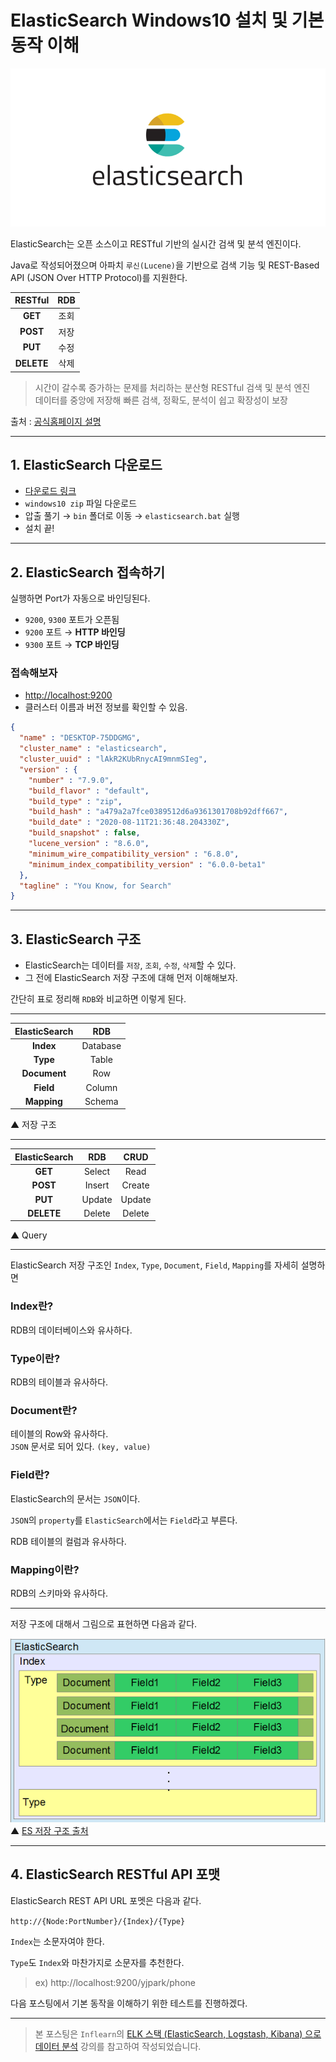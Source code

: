 # ElasticSearch Windows10 설치 및 기본 동작 이해

![img](../.vuepress/public/images/img-es/1.elasticsearchLogo.png)  

ElasticSearch는 오픈 소스이고 RESTful 기반의 실시간 검색 및 분석 엔진이다.

Java로 작성되어졌으며 아파치 `루신(Lucene)`을 기반으로 검색 기능 및 REST-Based API (JSON Over HTTP Protocol)를 지원한다.

|RESTful|RDB|
|:---:|:---:|
|**GET**|조회|
|**POST**|저장|
|**PUT**|수정|
|**DELETE**|삭제|


> 시간이 갈수록 증가하는 문제를 처리하는 분산형 RESTful 검색 및 분석 엔진  
> 데이터를 중앙에 저장해 빠른 검색, 정확도, 분석이 쉽고 확장성이 보장

출처 : [공식홈페이지 설명](https://www.elastic.co/kr/products/elasticsearch)

---

## 1. ElasticSearch 다운로드

- [다운로드 링크](https://www.elastic.co/kr/downloads/elasticsearch)  
- `windows10 zip` 파일 다운로드  
- 압출 풀기 → `bin` 폴더로 이동 → `elasticsearch.bat` 실행  
- 설치 끝!  

---

## 2. ElasticSearch 접속하기

실행하면 Port가 자동으로 바인딩된다.

- `9200`, `9300` 포트가 오픈됨
- `9200` 포트 → **HTTP 바인딩**
- `9300` 포트 → **TCP 바인딩**

### 접속해보자

- [http://localhost:9200](http://localhost:9200/)
- 클러스터 이름과 버전 정보를 확인할 수 있음.

```json
{
  "name" : "DESKTOP-75DDGMG",
  "cluster_name" : "elasticsearch",
  "cluster_uuid" : "lAkR2KUbRnycAI9mnmSIeg",
  "version" : {
    "number" : "7.9.0",
    "build_flavor" : "default",
    "build_type" : "zip",
    "build_hash" : "a479a2a7fce0389512d6a9361301708b92dff667",
    "build_date" : "2020-08-11T21:36:48.204330Z",
    "build_snapshot" : false,
    "lucene_version" : "8.6.0",
    "minimum_wire_compatibility_version" : "6.8.0",
    "minimum_index_compatibility_version" : "6.0.0-beta1"
  },
  "tagline" : "You Know, for Search"
}
```

---

## 3. ElasticSearch 구조

- ElasticSearch는 데이터를 `저장`, `조회`, `수정`, `삭제`할 수 있다.
- 그 전에 ElasticSearch 저장 구조에 대해 먼저 이해해보자.

간단히 표로 정리해 `RDB`와 비교하면 이렇게 된다.

---

|ElasticSearch|RDB|
|:---:|:---:|
|**Index**|Database|
|**Type**|Table|
|**Document**|Row|
|**Field**|Column|
|**Mapping**|Schema|

▲ 저장 구조

---

|ElasticSearch|RDB|CRUD|
|:---:|:---:|:---:|
|**GET**|Select|Read|
|**POST**|Insert|Create|
|**PUT**|Update|Update|
|**DELETE**|Delete|Delete|

▲ Query

---

ElasticSearch 저장 구조인 `Index`, `Type`, `Document`, `Field`, `Mapping`를 자세히 설명하면

### Index란?

RDB의 데이터베이스와 유사하다.

### Type이란?

RDB의 테이블과 유사하다.

### Document란?

테이블의 Row와 유사하다.  
`JSON` 문서로 되어 있다. `(key, value)`

### Field란?

ElasticSearch의 문서는 `JSON`이다. 

`JSON`의 `property`를 `ElasticSearch`에서는 `Field`라고 부른다.

RDB 테이블의 컬럼과 유사하다.

### Mapping이란?

RDB의 스키마와 유사하다.  

---

저장 구조에 대해서 그림으로 표현하면 다음과 같다.

![img](../.vuepress/public/images/img-es/3.elasticsearchstore.png)  
▲ [ES 저장 구조 출처](http://dev.classmethod.jp/cloud/aws/use-elasticsearch-4-data-structure/)

---

## 4. ElasticSearch RESTful API 포맷

ElasticSearch REST API URL 포멧은 다음과 같다.

`http://{Node:PortNumber}/{Index}/{Type}`

`Index`는 소문자여야 한다.

`Type`도 `Index`와 마찬가지로 소문자를 추천한다.

> ex) http://localhost:9200/yjpark/phone  

다음 포스팅에서 기본 동작을 이해하기 위한 테스트를 진행하겠다.

---

> 본 포스팅은 `Inflearn`의 [ELK 스택 (ElasticSearch, Logstash, Kibana) 으로 데이터 분석](https://www.inflearn.com/course/elk-%EC%8A%A4%ED%83%9D-%EB%8D%B0%EC%9D%B4%ED%84%B0-%EB%B6%84%EC%84%9D) 강의를 참고하여 작성되었습니다.